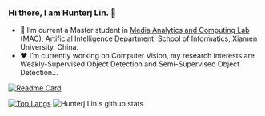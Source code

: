 ### Hi there, I am Hunterj Lin. 👋
- 🌱 I’m current a Master student in [Media Analytics and Computing Lab (MAC)](https://mac.xmu.edu.cn/), Artificial Intelligence Department, School of Informatics, Xiamen University, China.
- ❤️ I’m currently working on Computer Vision, my research interests are Weakly-Supervised Object Detection and Semi-Supervised Object Detection...
<!--
**HunterJ-Lin/HunterJ-Lin** is a ✨ _special_ ✨ repository because its `README.md` (this file) appears on your GitHub profile.

Here are some ideas to get you started:

- 🔭 I’m currently working on ...
- 🌱 I’m currently learning ...
- 👯 I’m looking to collaborate on ...
- 🤔 I’m looking for help with ...
- 💬 Ask me about ...
- 📫 How to reach me: ...
- 😄 Pronouns: ...
- ⚡ Fun fact: ...
-->
[![Readme Card](https://github-readme-stats.vercel.app/api/pin/?username=HunterJ-Lin&repo=ActiveTeacher)](https://github.com/HunterJ-Lin/ActiveTeacher)

[![Top Langs](https://github-readme-stats.vercel.app/api/top-langs/?username=HunterJ-Lin&layout=compact)](https://github.com/HunterJ-Lin/HunterJ-Lin)
![Hunterj Lin's github stats](https://github-readme-stats-anuraghazra1.vercel.app/api?username=HunterJ-Lin&show_icons=true&theme=cobalt)
